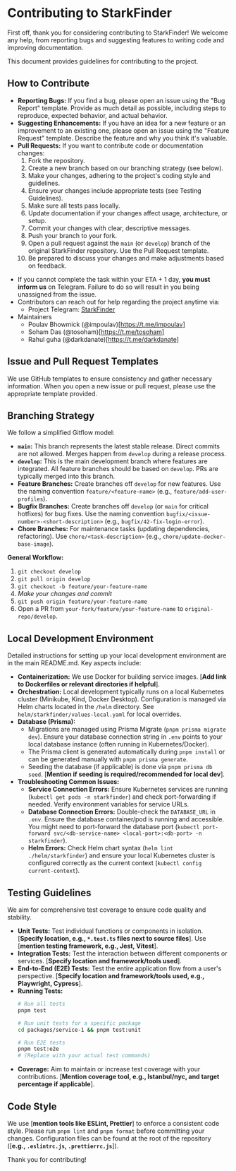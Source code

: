 # Contributing to StarkFinder

First off, thank you for considering contributing to StarkFinder! We welcome any help, from reporting bugs and suggesting features to writing code and improving documentation.

This document provides guidelines for contributing to the project.

## How to Contribute

*   **Reporting Bugs:** If you find a bug, please open an issue using the "Bug Report" template. Provide as much detail as possible, including steps to reproduce, expected behavior, and actual behavior.
*   **Suggesting Enhancements:** If you have an idea for a new feature or an improvement to an existing one, please open an issue using the "Feature Request" template. Describe the feature and why you think it's valuable.
*   **Pull Requests:** If you want to contribute code or documentation changes:
    1.  Fork the repository.
    2.  Create a new branch based on our branching strategy (see below).
    3.  Make your changes, adhering to the project's coding style and guidelines.
    4.  Ensure your changes include appropriate tests (see Testing Guidelines).
    5.  Make sure all tests pass locally.
    6.  Update documentation if your changes affect usage, architecture, or setup.
    7.  Commit your changes with clear, descriptive messages.
    8.  Push your branch to your fork.
    9.  Open a pull request against the `main` (or `develop`) branch of the original StarkFinder repository. Use the Pull Request template.
    10. Be prepared to discuss your changes and make adjustments based on feedback.

 
- If you cannot complete the task within your ETA + 1 day, **you must inform us** on Telegram. Failure to do so will result in you being unassigned from the issue.
- Contributors can reach out for help regarding the project anytime via:
  - Project Telegram: [StarkFinder](https://t.me/shogenlabs) 
- Maintainers
  - Poulav Bhowmick (@impoulav)[https://t.me/impoulav]
  - Soham Das (@tosoham)[https://t.me/tosoham]
  - Rahul guha (@darkdanate)[https://t.me/darkdanate]

## Issue and Pull Request Templates

We use GitHub templates to ensure consistency and gather necessary information. When you open a new issue or pull request, please use the appropriate template provided.

## Branching Strategy

We follow a simplified Gitflow model:

*   **`main`:** This branch represents the latest stable release. Direct commits are not allowed. Merges happen from `develop` during a release process.
*   **`develop`:** This is the main development branch where features are integrated. All feature branches should be based on `develop`. PRs are typically merged into this branch.
*   **Feature Branches:** Create branches off `develop` for new features. Use the naming convention `feature/<feature-name>` (e.g., `feature/add-user-profiles`).
*   **Bugfix Branches:** Create branches off `develop` (or `main` for critical hotfixes) for bug fixes. Use the naming convention `bugfix/<issue-number>-<short-description>` (e.g., `bugfix/42-fix-login-error`).
*   **Chore Branches:** For maintenance tasks (updating dependencies, refactoring). Use `chore/<task-description>` (e.g., `chore/update-docker-base-image`).

**General Workflow:**

1.  `git checkout develop`
2.  `git pull origin develop`
3.  `git checkout -b feature/your-feature-name`
4.  *Make your changes and commit*
5.  `git push origin feature/your-feature-name`
6.  Open a PR from `your-fork/feature/your-feature-name` to `original-repo/develop`.

## Local Development Environment

Detailed instructions for setting up your local development environment are in the main README.md. Key aspects include:

*   **Containerization:** We use Docker for building service images. [**Add link to Dockerfiles or relevant directories if helpful**].
*   **Orchestration:** Local development typically runs on a local Kubernetes cluster (Minikube, Kind, Docker Desktop). Configuration is managed via Helm charts located in the `/helm` directory. See `helm/starkfinder/values-local.yaml` for local overrides.
*   **Database (Prisma):**
    *   Migrations are managed using Prisma Migrate (`pnpm prisma migrate dev`). Ensure your database connection string in `.env` points to your local database instance (often running in Kubernetes/Docker).
    *   The Prisma client is generated automatically during `pnpm install` or can be generated manually with `pnpm prisma generate`.
    *   Seeding the database (if applicable) is done via `pnpm prisma db seed`. [**Mention if seeding is required/recommended for local dev**].
*   **Troubleshooting Common Issues:**
    *   **Service Connection Errors:** Ensure Kubernetes services are running (`kubectl get pods -n starkfinder`) and check port-forwarding if needed. Verify environment variables for service URLs.
    *   **Database Connection Errors:** Double-check the `DATABASE_URL` in `.env`. Ensure the database container/pod is running and accessible. You might need to port-forward the database port (`kubectl port-forward svc/<db-service-name> <local-port>:<db-port> -n starkfinder`).
    *   **Helm Errors:** Check Helm chart syntax (`helm lint ./helm/starkfinder`) and ensure your local Kubernetes cluster is configured correctly as the current context (`kubectl config current-context`).

## Testing Guidelines

We aim for comprehensive test coverage to ensure code quality and stability.

*   **Unit Tests:** Test individual functions or components in isolation. [**Specify location, e.g., `*.test.ts` files next to source files**]. Use [**mention testing framework, e.g., Jest, Vitest**].
*   **Integration Tests:** Test the interaction between different components or services. [**Specify location and framework/tools used**].
*   **End-to-End (E2E) Tests:** Test the entire application flow from a user's perspective. [**Specify location and framework/tools used, e.g., Playwright, Cypress**].
*   **Running Tests:**
    ```bash
    # Run all tests
    pnpm test

    # Run unit tests for a specific package
    cd packages/service-1 && pnpm test:unit

    # Run E2E tests
    pnpm test:e2e
    # (Replace with your actual test commands)
    ```
*   **Coverage:** Aim to maintain or increase test coverage with your contributions. [**Mention coverage tool, e.g., Istanbul/nyc, and target percentage if applicable**].

## Code Style

We use [**mention tools like ESLint, Prettier**] to enforce a consistent code style. Please run `pnpm lint` and `pnpm format` before committing your changes. Configuration files can be found at the root of the repository ([**e.g., `.eslintrc.js`, `.prettierrc.js`**]).

Thank you for contributing!


